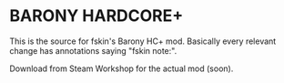 # BARONY HARDCORE+

This is the source for fskin's Barony HC+ mod. Basically every relevant change has annotations saying "fskin note:".

Download from Steam Workshop for the actual mod (soon).
